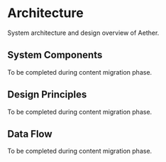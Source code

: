 # Architecture

System architecture and design overview of Aether.

## System Components

To be completed during content migration phase.

## Design Principles

To be completed during content migration phase.

## Data Flow

To be completed during content migration phase.
